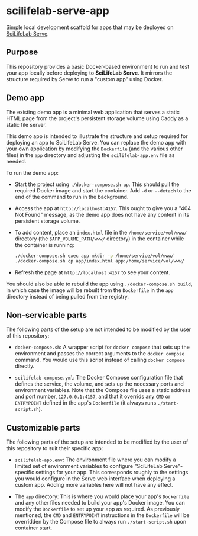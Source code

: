 # scilifelab-serve-app

Simple local development scaffold for apps that may be deployed on
[SciLifeLab Serve](https://serve.scilifelab.se).

## Purpose

This repository provides a basic Docker-based environment to run and
test your app locally before deploying to **SciLifeLab Serve**. It
mirrors the structure required by Serve to run a "custom app" using
Docker.

## Demo app

The existing demo app is a minimal web application that serves a static
HTML page from the project's persistent storage volume using Caddy as a
static file server.

This demo app is intended to illustrate the structure and setup required
for deploying an app to SciLifeLab Serve. You can replace the demo
app with your own application by modifying the `Dockerfile` (and
the various other files) in the `app` directory and adjusting the
`scilifelab-app.env` file as needed.

To run the demo app:

- Start the project using `./docker-compose.sh up`.  This should pull
  the required Docker image and start the container.  Add `-d` or
  `--detach` to the end of the command to run in the background.

- Access the app at `http://localhost:4157`.  This ought to give you a
  "404 Not Found" message, as the demo app does not have any content in
  its persistent storage volume.

- To add content, place an `index.html` file in the
  `/home/service/vol/www/` directory (the `$APP_VOLUME_PATH/www/`
  directory) in the container while the container is running:
    ```bash
    ./docker-compose.sh exec app mkdir -p /home/service/vol/www/
    ./docker-compose.sh cp app/index.html app:/home/service/vol/www/
    ```

- Refresh the page at `http://localhost:4157` to see your content.

You should also be able to rebuild the app using `./docker-compose.sh
build`, in which case the image will be rebuilt from the `Dockerfile` in
the `app` directory instead of being pulled from the registry.

## Non-servicable parts

The following parts of the setup are not intended to be modified by
the user of this repository:

- `docker-compose.sh`: A wrapper script for `docker compose` that sets
  up the environment and passes the correct arguments to the `docker
  compose` command.   You would use this script instead of calling
  `docker compose` directly.

- `scilifelab-compose.yml`: The Docker Compose configuration file that
  defines the service, the volume, and sets up the necessary ports and
  environment variables.  Note that the Compose file uses a static
  address and port number, `127.0.0.1:4157`, and that it overrids any
  `CMD` or `ENTRYPOINT` defined in the app's `Dockerfile` (it always
  runs `./start-script.sh`).

## Customizable parts

The following parts of the setup are intended to be modified by the
user of this repository to suit their specific app:

- `scilifelab-app.env`: The environment file where you can modify
  a limited set of environment variables to configure "SciLifeLab
  Serve"-specific settings for your app.  This corresponds roughly to
  the settings you would configure in the Serve web interface when
  deploying a custom app.  Adding more variables here will not have
  any effect.

- The `app` directory: This is where you would place your app's
  `Dockerfile` and any other files needed to build your app's Docker
  image.  You can modify the `Dockerfile` to set up your app as
  required.  As previously mentioned, the `CMD` and `ENTRYPOINT`
  instructions in the `Dockerfile` will be overridden by the Compose
  file to always run `./start-script.sh` upon container start.
